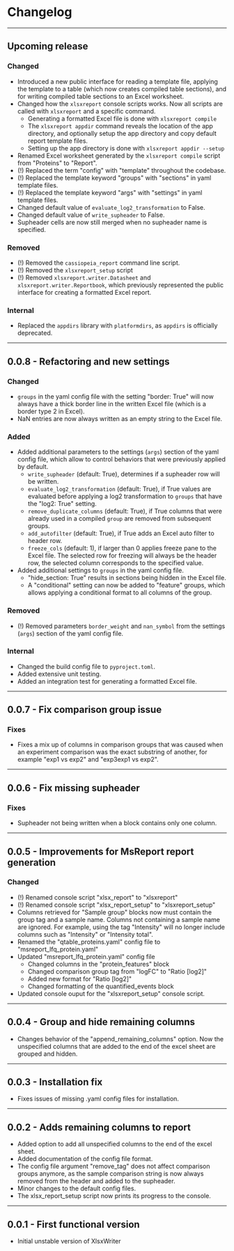 # Changelog

----------------------------------------------------------------------------------------

## Upcoming release

### Changed
- Introduced a new public interface for reading a template file, applying the template
  to a table (which now creates compiled table sections), and for writing compiled table
  sections to an Excel worksheet.
- Changed how the `xlsxreport` console scripts works. Now all scripts are called with
  `xlsxreport` and a specific command.
  - Generating a formatted Excel file is done with `xlsxreport compile`
  - The `xlsxreport appdir` command reveals the location of the app directory, and
    optionally setup the app directory and copy default report template files.
  - Setting up the app directory is done with `xlsxreport appdir --setup`
- Renamed Excel worksheet generated by the `xlsxreport compile` script from "Proteins" 
  to "Report".
- (!) Replaced the term "config" with "template" throughout the codebase.
- (!) Replaced the template keyword "groups" with "sections" in yaml template files.
- (!) Replaced the template keyword "args" with "settings" in yaml template files.
- Changed default value of `evaluate_log2_transformation` to False.
- Changed default value of `write_supheader` to False.
- Supheader cells are now still merged when no supheader name is specified.

### Removed
- (!) Removed the `cassiopeia_report` command line script.
- (!) Removed the `xlsxreport_setup` script
- (!) Removed `xlsxreport.writer.Datasheet` and `xlsxreport.writer.Reportbook`, which
  previously represented the public interface for creating a formatted Excel report. 

### Internal
- Replaced the `appdirs` library with `platformdirs`, as `appdirs` is officially
  deprecated.

----------------------------------------------------------------------------------------

## 0.0.8 - Refactoring and new settings

### Changed
- `groups` in the yaml config file with the setting "border: True" will now always have
  a thick border line in the written Excel file (which is a border type 2 in Excel).
- NaN entries are now always written as an empty string to the Excel file.

### Added
- Added additional parameters to the settings (`args`) section of the yaml config file,
  which allow to control behaviors that were previously applied by default.
  - `write_supheader` (default: True), determines if a supheader row will be written.
  - `evaluate_log2_transformation` (default: True), if True values are evaluated before
    applying a log2 transformation to `groups` that have the "log2: True" setting.
  - `remove_duplicate_columns` (default: True), if True columns that were already used
    in a compiled `group` are removed from subsequent groups.
  - `add_autofilter` (default: True), if True adds an Excel auto filter to header row.
  - `freeze_cols` (default: 1), if larger than 0 applies freeze pane to the Excel file.
    The selected row for freezing will always be the header row, the selected column
    corresponds to the specified value.
- Added additional settings to `groups` in the yaml config file.
  - "hide_section: True" results in sections being hidden in the Excel file.
  - A "conditional" setting can now be added to "feature" groups, which allows applying
    a conditional format to all columns of the group. 

### Removed
- (!) Removed parameters `border_weight` and `nan_symbol` from the settings (`args`)
  section of the yaml config file.

### Internal
- Changed the build config file to `pyproject.toml`.
- Added extensive unit testing.
- Added an integration test for generating a formatted Excel file.

----------------------------------------------------------------------------------------

## 0.0.7 - Fix comparison group issue

### Fixes
  - Fixes a mix up of columns in comparison groups that was caused when an experiment 
    comparison was the exact substring of another, for example "exp1 vs exp2" and
    "exp3exp1 vs exp2".

----------------------------------------------------------------------------------------

## 0.0.6 - Fix missing supheader

### Fixes
  - Supheader not being written when a block contains only one column.

----------------------------------------------------------------------------------------

## 0.0.5 - Improvements for MsReport report generation

### Changed
- (!) Renamed console script "xlsx_report" to "xlsxreport"
- (!) Renamed console script "xlsx_report_setup" to "xlsxreport_setup"
- Columns retrieved for "Sample group" blocks now must contain the group tag and a
  sample name. Columns not containing a sample name are ignored. For example, using the
  tag "Intensity" will no longer include columns such as "Intensity" or
  "Intensity total".
- Renamed the "qtable_proteins.yaml" config file to "msreport_lfq_protein.yaml"
- Updated "msreport_lfq_protein.yaml" config file
  - Changed columns in the "protein_features" block
  - Changed comparison group tag from "logFC" to "Ratio [log2]"
  - Added new format for "Ratio [log2]"
  - Changed formatting of the quantified_events block  
- Updated console ouput for the "xlsxreport_setup" console script.

----------------------------------------------------------------------------------------

## 0.0.4 - Group and hide remaining columns

- Changes behavior of the "append_remaining_columns" option. Now the
  unspecified columns that are added to the end of the excel sheet
  are grouped and hidden.

----------------------------------------------------------------------------------------

## 0.0.3 - Installation fix

- Fixes issues of missing .yaml config files for installation.

----------------------------------------------------------------------------------------

## 0.0.2 - Adds remaining columns to report

- Added option to add all unspecified columns to the end of the excel sheet.
- Added documentation of the config file format.
- The config file argument "remove_tag" does not affect comparison groups
  anymore, as the sample comparison string is now always removed from the
  header and added to the supheader.
- Minor changes to the default config files.
- The xlsx_report_setup script now prints its progress to the console.

----------------------------------------------------------------------------------------

## 0.0.1 - First functional version

- Initial unstable version of XlsxWriter
